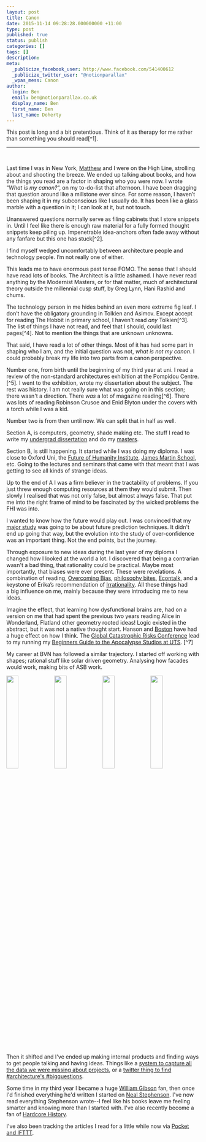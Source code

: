 ```yaml
---
layout: post
title: Canon
date: 2015-11-14 09:28:28.000000000 +11:00
type: post
published: true
status: publish
categories: []
tags: []
description:
meta:
  _publicize_facebook_user: http://www.facebook.com/541400612
  _publicize_twitter_user: "@notionparallax"
  _wpas_mess: Canon
author:
  login: Ben
  email: ben@notionparallax.co.uk
  display_name: Ben
  first_name: Ben
  last_name: Doherty
---
```

<style type="text/css">
    img.quarter{
        width:24.9%;
    }
</style>
<p>This post is long and a bit pretentious. Think of it as therapy for me rather than something you should read[^1].<!--more--></p>
<hr />
<p>&nbsp;</p>
<p>Last time I was in New York, <a href="https://twitter.com/mcfblair">Matthew</a> and I were on the High Line, strolling about and shooting the breeze. We ended up talking about books, and how the things you read are a factor in shaping who you were now. I wrote “<em>What is my canon?</em>“, on my to-do-list that afternoon. I have been dragging that question around like a millstone ever since. For some reason, I haven’t been shaping it in my subconscious like I usually do. It has been like a glass marble with a question in it; I can look at it, but not touch.</p>
<p>Unanswered questions normally serve as filing cabinets that I store snippets in. Until I feel like there is enough raw material for a fully formed thought snippets keep piling up. Impenetrable idea-anchors often fade away without any fanfare but this one has stuck[^2].</p>
<p>I find myself wedged uncomfortably between architecture people and technology people. I’m not really one of either.</p>
<p>This leads me to have enormous past tense FOMO. The sense that I should have read lots of books. The Architect is a little ashamed. I have never read anything by the Modernist Masters, or for that matter, much of architectural theory outside the millennial cusp stuff, by Greg Lynn, Hani Rashid and chums.</p>
<p>The technology person in me hides behind an even more extreme fig leaf. I don’t have the obligatory grounding in Tolkien and Asimov. Except accept for reading The Hobbit in primary school, I haven't read <em>any</em> Tolkien[^3]. The list of things I have not read, and feel that I should, could last pages[^4]. Not to mention the things that are unknown unknowns.</p>
<p>That said, I have read a lot of other things. Most of it has had some part in shaping who I am, and the initial question was not, <em>what is not my canon</em>. I could probably break my life into two parts from a canon perspective.</p>
<p>Number one, from birth until the beginning of my third year at uni. I read a review of the non-standard architectures exhibition at the Pompidou Centre. [^5]. I went to the exhibition, wrote my dissertation about the subject. The rest was history. I am not really sure what was going on in this section; there wasn't a direction. There <em>was</em> a lot of magazine reading[^6]. There was lots of reading Robinson Crusoe and Enid Blyton under the covers with a torch while I was a kid.</p>
<p>Number two is from then until now. We can split that in half as well.</p>
<p>Section A, is computers, geometry, shade making etc. The stuff I read to write my <a href="http://notionparallax.co.uk/?p=1928">undergrad dissertation</a> and do my <a href="http://notionparallax.co.uk/?p=2293">masters</a>.</p>
<p>Section B, is still happening. It started while I was doing my diploma. I was close to Oxford Uni, the <a href="http://www.fhi.ox.ac.uk/">Future of Humanity Institute</a>, <a href="http://www.oxfordmartin.ox.ac.uk/">James Martin School</a>, etc. Going to the lectures and seminars that came with that meant that I was getting to see all kinds of strange ideas.</p>
<p>Up to the end of A I was a firm believer in the tractability of problems. If you just threw enough computing resources at them they would submit. Then slowly I realised that was not only false, but almost always false. That put me into the right frame of mind to be fascinated by the wicked problems the FHI was into.</p>
<p>I wanted to know how the future would play out. I was convinced that my <a href="http://notionparallax.co.uk/?p=2061">major study</a> was going to be about future prediction techniques. It didn't end up going that way, but the evolution into the study of over-confidence was an important thing. Not the end points, but the journey.</p>
<p>Through exposure to new ideas during the last year of my diploma I changed how I looked at the world a lot. I discovered that being a contrarian wasn't a bad thing, that rationality could be practical. Maybe most importantly, that biases were ever present. These were revelations. A combination of reading, <a href="http://www.overcomingbias.com/">Overcoming Bias</a>, <a href="http://www.philosophybites.com/">philosophy bites</a>, <a href="http://www.econtalk.org/">Econtalk</a>, and a keystone of Erika’s recommendation of <a href="http://www.amazon.com/gp/product/1780660251/ref=as_li_tl?ie=UTF8&amp;camp=1789&amp;creative=390957&amp;creativeASIN=1780660251&amp;linkCode=as2&amp;tag=notioparal-20&amp;linkId=V43JELE34LWYQHBR">Irrationality</a>. All these things had a big influence on me, mainly because they were introducing me to new ideas.</p>
<p>Imagine the effect, that learning how dysfunctional brains are, had on a version on me that had spent the previous two years reading Alice in Wonderland, Flatland other geometry rooted ideas! Logic existed in the abstract, but it was not a native thought start. Hanson and <a href="http://www.nickbostrom.com/">Boston</a> have had a huge effect on how I think. The <a href="http://www.global-catastrophic-risks.com/">Global Catastrophic Risks Conference</a> lead to my running my <a title="I think most of the links here are broken now." href="http://notionparallax.co.uk/wordpress/?p=593">Beginners Guide to the Apocalypse Studios at UTS</a>. [^7]</p>
<p>My career at BVN has followed a similar trajectory. I started off working with shapes; rational stuff like solar driven geometry. Analysing how facades would work, making bits of ASB work.</p>
<p><img class="quarter" src="{{ site.baseurl }}/assets/ASB-North-Wharf-ribcage.jpg" alt="" /><img class="quarter" src="{{ site.baseurl }}/assets/asb-north-wharf-b241013-4.jpg" alt="" /><img class="quarter" src="{{ site.baseurl }}/assets/DSC09840aw.jpg" alt="" /><img class="quarter" src="{{ site.baseurl }}/assets/800-1785.jpg" alt="" /></p>
<p>Then it shifted and I've ended up making internal products and finding ways to get people talking and having ideas. Things like a <a href="https://github.com/notionparallax/ShadowWolf">system to capture all the data we were missing about projects</a>, or a <a href="http://notionparallax.co.uk/wordpress/?p=1762">twitter thing to find</a> <a href="https://twitter.com/search?q=%23architecture%20%23bigquestions&amp;src=typd">#architecture's #bigquestions</a>.</p>
<p>Some time in my third year I became a huge <a href="http://www.amazon.com/William-Gibson/e/B000AP5DM0/ref=sr_tc_2_0?qid=1447453327&amp;sr=8-2-ent">William Gibson</a> fan, then once I'd finished everything he'd written I started on <a href="http://www.amazon.com/Neal-Stephenson/e/B000APS8L8/ref=sr_tc_2_0?qid=1447453361&amp;sr=8-2-ent">Neal Stephenson</a>. I've now read everything Stephenson wrote--I feel like his books leave me feeling smarter and knowing more than I started with. I've also recently become a fan of <a href="http://www.dancarlin.com/hardcore-history-series/">Hardcore History</a>.</p>
<p>I've also been tracking the articles I read for a little while now via <a href="http://notionparallax.co.uk/?p=1679">Pocket and IFTTT</a>.</p>

[^1]: you could probably apply this disclaimer to everything I write!

[^1]: I initially wrote this on holiday, this bit said: The latest trigger resurrecting this question is, 1) this new notebook, and 2) that I’m reading “Zen and the Art of Motorcycle Maintenance” (ZAMM from now on, it’s a bit of a mouthful). I get the feeling from the way people speak about it that people-like-me should read “ZAMM”. That it should be pivotal in their lives. In fact, I have probably come through it rather late in my life. I get the feeling that it would be life altering if you were to read it in your teens.

[^1]: I'm stereotyping technology people as such terrible nerds. I read a few pages of Silmarillion in primary school, but I was totally defeated by it.

[^1]: although I have read The Mythical Man Month, so I feel like everything should be forgiven.

[^1]: Until that point I wanted to do the psychology of how bars worked!

[^1]: I had every edition of Wallpaper* until issue 100

[^1]: even though I think that the only place that a studio like Beginner's guide to the Apocalypse will ever be successful is Oxford Brooks, nowhere else, promotes <em>thinking </em>as strongly.